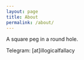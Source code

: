 ```yaml
---
layout: page
title: About
permalink: /about/
---
```

A square peg in a round hole.

Telegram: [at]illogicalfallacy
